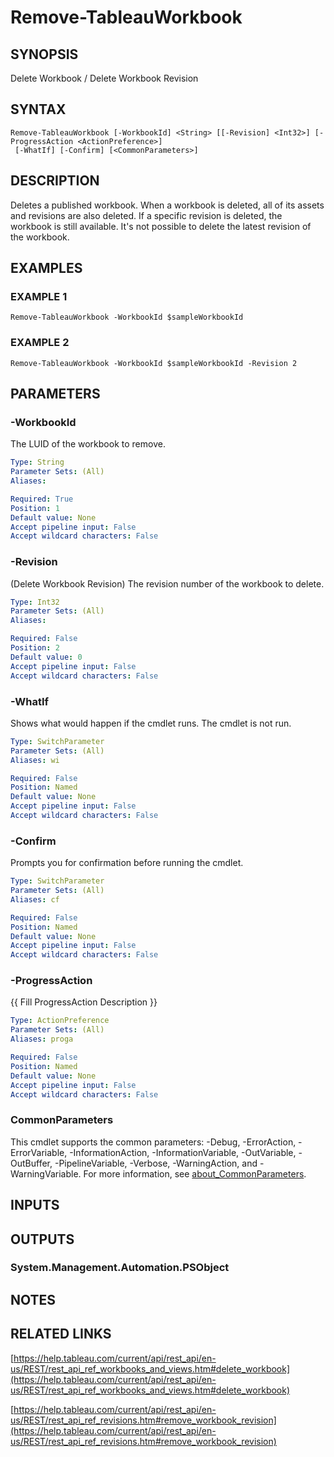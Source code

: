 # Remove-TableauWorkbook

## SYNOPSIS
Delete Workbook / Delete Workbook Revision

## SYNTAX

```
Remove-TableauWorkbook [-WorkbookId] <String> [[-Revision] <Int32>] [-ProgressAction <ActionPreference>]
 [-WhatIf] [-Confirm] [<CommonParameters>]
```

## DESCRIPTION
Deletes a published workbook.
When a workbook is deleted, all of its assets and revisions are also deleted.
If a specific revision is deleted, the workbook is still available.
It's not possible to delete the latest revision of the workbook.

## EXAMPLES

### EXAMPLE 1
```
Remove-TableauWorkbook -WorkbookId $sampleWorkbookId
```

### EXAMPLE 2
```
Remove-TableauWorkbook -WorkbookId $sampleWorkbookId -Revision 2
```

## PARAMETERS

### -WorkbookId
The LUID of the workbook to remove.

```yaml
Type: String
Parameter Sets: (All)
Aliases:

Required: True
Position: 1
Default value: None
Accept pipeline input: False
Accept wildcard characters: False
```

### -Revision
(Delete Workbook Revision) The revision number of the workbook to delete.

```yaml
Type: Int32
Parameter Sets: (All)
Aliases:

Required: False
Position: 2
Default value: 0
Accept pipeline input: False
Accept wildcard characters: False
```

### -WhatIf
Shows what would happen if the cmdlet runs.
The cmdlet is not run.

```yaml
Type: SwitchParameter
Parameter Sets: (All)
Aliases: wi

Required: False
Position: Named
Default value: None
Accept pipeline input: False
Accept wildcard characters: False
```

### -Confirm
Prompts you for confirmation before running the cmdlet.

```yaml
Type: SwitchParameter
Parameter Sets: (All)
Aliases: cf

Required: False
Position: Named
Default value: None
Accept pipeline input: False
Accept wildcard characters: False
```

### -ProgressAction
{{ Fill ProgressAction Description }}

```yaml
Type: ActionPreference
Parameter Sets: (All)
Aliases: proga

Required: False
Position: Named
Default value: None
Accept pipeline input: False
Accept wildcard characters: False
```

### CommonParameters
This cmdlet supports the common parameters: -Debug, -ErrorAction, -ErrorVariable, -InformationAction, -InformationVariable, -OutVariable, -OutBuffer, -PipelineVariable, -Verbose, -WarningAction, and -WarningVariable. For more information, see [about_CommonParameters](http://go.microsoft.com/fwlink/?LinkID=113216).

## INPUTS

## OUTPUTS

### System.Management.Automation.PSObject
## NOTES

## RELATED LINKS

[https://help.tableau.com/current/api/rest_api/en-us/REST/rest_api_ref_workbooks_and_views.htm#delete_workbook](https://help.tableau.com/current/api/rest_api/en-us/REST/rest_api_ref_workbooks_and_views.htm#delete_workbook)

[https://help.tableau.com/current/api/rest_api/en-us/REST/rest_api_ref_revisions.htm#remove_workbook_revision](https://help.tableau.com/current/api/rest_api/en-us/REST/rest_api_ref_revisions.htm#remove_workbook_revision)

